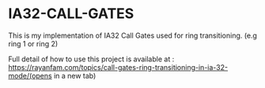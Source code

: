 # IA32-CALL-GATES
This is my implementation of IA32 Call Gates used for ring transitioning. (e.g ring 1 or ring 2)

Full detail of how to use this project is available at :
https://rayanfam.com/topics/call-gates-ring-transitioning-in-ia-32-mode/(opens in a new tab)
